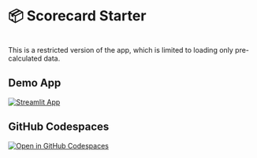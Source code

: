 # 📦 Scorecard Starter
```
```

This is a restricted version of the app, which is limited to loading only pre-calculated data.

## Demo App

[![Streamlit App](https://static.streamlit.io/badges/streamlit_badge_black_white.svg)](https://asficcpc-scorecard.streamlit.app/)

## GitHub Codespaces

[![Open in GitHub Codespaces](https://github.com/codespaces/badge.svg)](https://github.com/kloas197/stla1)

